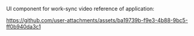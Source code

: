 UI component for work-sync
video reference of application: 

https://github.com/user-attachments/assets/ba19739b-f9e3-4b88-9bc5-ff0b940da3c1


